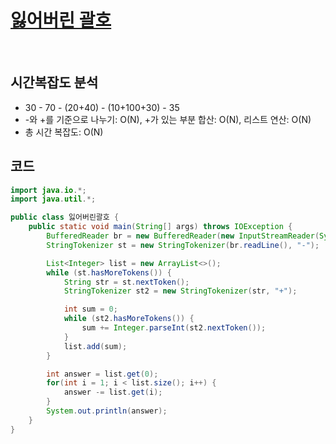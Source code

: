 # [잃어버린 괄호](https://www.acmicpc.net/problem/1541)

<br>

## 시간복잡도 분석
-  30 - 70 - (20+40) - (10+100+30) - 35
- -와 +를 기준으로 나누기: O(N), +가 있는 부분 합산: O(N), 리스트 연산: O(N)
- 총 시간 복잡도: O(N)

## 코드
```java
import java.io.*;
import java.util.*;

public class 잃어버린괄호 {
    public static void main(String[] args) throws IOException {
        BufferedReader br = new BufferedReader(new InputStreamReader(System.in));
        StringTokenizer st = new StringTokenizer(br.readLine(), "-");

        List<Integer> list = new ArrayList<>();
        while (st.hasMoreTokens()) {
            String str = st.nextToken();
            StringTokenizer st2 = new StringTokenizer(str, "+");

            int sum = 0;
            while (st2.hasMoreTokens()) {
                sum += Integer.parseInt(st2.nextToken());
            }
            list.add(sum);
        }

        int answer = list.get(0);
        for(int i = 1; i < list.size(); i++) {
            answer -= list.get(i);
        }
        System.out.println(answer);
    }
}
```